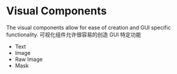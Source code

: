 # Visual Components

The visual components allow for ease of creation and GUI specific functionality.
可视化组件允许很容易的创造 GUI 特定功能

* Text
* Image
* Raw Image
* Mask